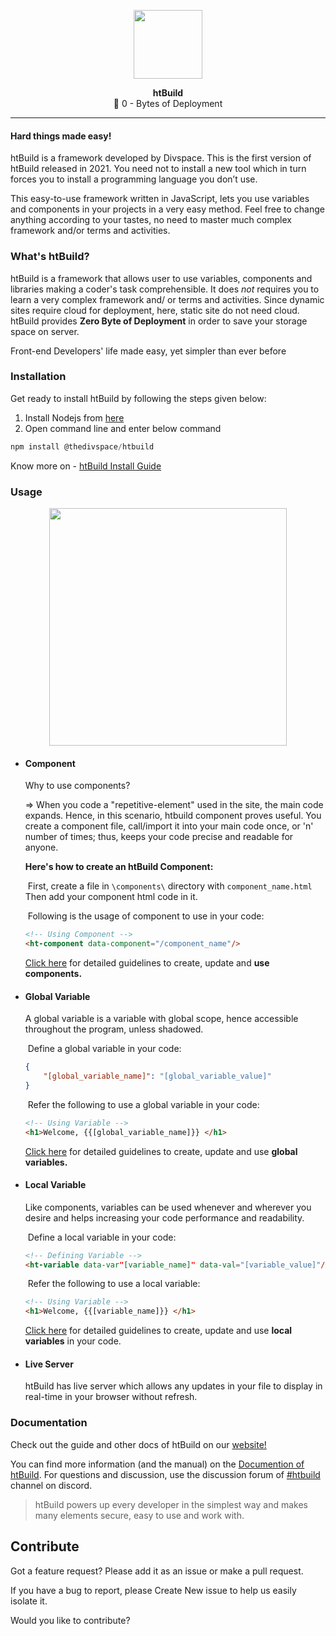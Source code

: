 <p align="center"><img src ="https://htbuild.thedivspace.com/assets/img/htbuild-logo%202.png" width="110" /></p>

<p align="center"><b>htBuild</b></br> 🚀 0 - Bytes of Deployment</p>

<hr>


#### Hard things made easy!

htBuild is a framework developed by Divspace. This is the first version of htBuild released in 2021. You need not to install a new tool which in turn forces you to install a programming language you don’t use. 

This easy-to-use framework written in JavaScript, lets you use variables and components in your projects in a very easy method. Feel free to change anything according to your tastes, no need to master much complex framework and/or terms and activities. 

### What's htBuild?

htBuild is a framework that allows user to use variables, components and libraries making a coder's task comprehensible. It does *not* requires you to learn a very complex framework and/ or terms and activities. Since dynamic sites require cloud for deployment, here, static site do not need cloud. htBuild provides **Zero Byte of Deployment** in order to save your storage space on server.

Front-end Developers' life made easy, yet simpler than ever before



### Installation

Get ready to install htBuild by following the steps given below:

1. Install Nodejs from [here](https://nodejs.org/en/download/)
2. Open command line and enter below command

```javascript
npm install @thedivspace/htbuild
```

Know more on -  [htBuild Install Guide](https://htbuild.thedivspace.com/docs/#/install)



### Usage


<p align="center"><img src ="https://htbuild.thedivspace.com/assets/img/file-structure.png" width="380" /></p>


* #### Component 

  Why to use components? 

  => When you code a "repetitive-element" used in the site, the main code expands. Hence, in this scenario, htbuild component proves useful. You create a component file, call/import it into your main code once, or 'n' number of times; thus, keeps your code precise and readable for anyone.

  **Here's how to create an htBuild Component:**

  ​		First, create a file in  ``\components\`` directory with ``component_name.html``
  ​		Then add your component html code in it. 

  ​		Following is the usage of component to use in your code:

  ```html
  <!-- Using Component -->
  <ht-component data-component="/component_name"/>
  ```

  [Click here](https://htbuild.thedivspace.com/docs/#/components) for detailed guidelines to create, update and <b>use components.</b>

  

* #### Global Variable

  A global variable is a variable with global scope, hence accessible throughout the program, unless shadowed.

  ​	Define a global variable in your code:

  ```json
  {
      "[global_variable_name]": "[global_variable_value]"
  }
  ```

  ​	Refer the following to use a global variable in your code:

  ```html
  <!-- Using Variable -->
  <h1>Welcome, {{[global_variable_name]}} </h1>
  ```

  [Click here](https://htbuild.thedivspace.com/docs/#/gvariables) for detailed guidelines to create, update and use <b>global variables.</b>

  

* #### Local Variable 

  Like components, variables can be used whenever and wherever you desire and helps increasing your code performance and readability.

  ​	Define a local variable in your code:

  ```html
  <!-- Defining Variable -->
  <ht-variable data-var"[variable_name]" data-val="[variable_value]"/>
  ```

  ​	Refer the following to use a local variable:

  ```html
  <!-- Using Variable -->
  <h1>Welcome, {{[variable_name]}} </h1>
  ```

  [Click here](https://htbuild.thedivspace.com/docs/#/variables) for detailed guidelines to create, update and use <b>local variables</b> in your code.

  

* #### Live Server

  htBuild has live server which allows any updates in your file to display in real-time in your browser without refresh.



### Documentation

Check out the guide and other docs of htBuild on our [website!](https://htbuild.thedivspace.com/)

You can find more information (and the manual) on the [Documention of htBuild](https://htbuild.thedivspace.com/docs/#/). For questions and discussion, use the discussion forum of [#htbuild](https://discord.gg/2ExYddrt2e) channel on discord.

> htBuild powers up every developer in the simplest way and makes many elements secure, easy to use and work with.



## Contribute

Got a feature request? Please add it as an issue or make a pull request.

If you have a bug to report, please Create New issue to help us easily isolate it.

Would you like to contribute? 
